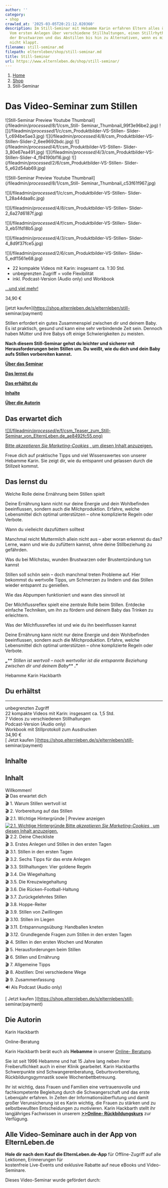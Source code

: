 ```yaml
---
author: ''
category:
- shop
crawled_at: '2025-03-05T20:21:12.020360'
description: Im Still-Seminar mit Hebamme Karin erfahren Eltern alles über das Stillen.
  Vom ersten Anlegen über verschiedene Stillhaltungen, einen Stillrhythmus, die Pflege
  der Brustwarzen und das Abstillen bis hin zu Alternativen, wenn es mit dem Stillen
  nicht klappt.
filename: still-seminar.md
filepath: elternleben/shop/still-seminar.md
title: Still-Seminar
url: https://www.elternleben.de/shop/still-seminar/
---
```


  1. [ Home ](/)
  2. [ Shop ](/shop)
  3. Still-Seminar

#  Das Video-Seminar zum Stillen

![Still-Seminar Preview Youtube
Thumbnail](/fileadmin/_processed_/8/1/csm_Still-
Seminar_Thumbnail_99f3e96be2.jpg)
![](/fileadmin/_processed_/1/c/csm_Produktbilder-VS-Stillen-
Slider-1_c694be5ae3.jpg) ![](/fileadmin/_processed_/4/8/csm_Produktbilder-VS-
Stillen-Slider-2_6ee9692bdc.jpg)
![](/fileadmin/_processed_/4/f/csm_Produktbilder-VS-Stillen-
Slider-3_80e67ea491.jpg) ![](/fileadmin/_processed_/4/3/csm_Produktbilder-VS-
Stillen-Slider-4_f94190bf16.jpg)
![](/fileadmin/_processed_/2/6/csm_Produktbilder-VS-Stillen-
Slider-5_e62d54ab69.jpg)

![Still-Seminar Preview Youtube
Thumbnail](/fileadmin/_processed_/8/1/csm_Still-
Seminar_Thumbnail_c53f61f967.jpg)

![](/fileadmin/_processed_/1/c/csm_Produktbilder-VS-Stillen-
Slider-1_28a44daa8c.jpg)

![](/fileadmin/_processed_/4/8/csm_Produktbilder-VS-Stillen-
Slider-2_6a27d6187f.jpg)

![](/fileadmin/_processed_/4/f/csm_Produktbilder-VS-Stillen-
Slider-3_eb51fd18b5.jpg)

![](/fileadmin/_processed_/4/3/csm_Produktbilder-VS-Stillen-
Slider-4_8d9f37fce5.jpg)

![](/fileadmin/_processed_/2/6/csm_Produktbilder-VS-Stillen-
Slider-5_edf1561e68.jpg)

  * 22 kompakte Videos mit Karin: insgesamt ca. 1:30 Std.
  * unbegrenzten Zugriff = volle Flexibilität
  * inkl. Podcast-Version (Audio only) und Workbook

[...und viel mehr!](https://www.elternleben.de/shop/still-seminar/#c10762)

34,90 €

[jetzt kaufen](https://shop.elternleben.de/s/elternleben/still-
seminar/payment)

Stillen erfordert ein gutes Zusammenspiel zwischen dir und deinem Baby. Es ist
praktisch, gesund und kann eine sehr verbindende Zeit sein. Dennoch haben
Mütter und ihre Babys oft einige Schwierigkeiten zu meisten.

**Nach diesem Still-Seminar gehst du leichter und sicherer mit
Herausforderungen beim Stillen um. Du weißt, wie du dich und dein Baby aufs
Stillen vorbereiten kannst.**

**[Über das Seminar](https://www.elternleben.de/shop/still-seminar/#c10792)**

**[Das lernst du](https://www.elternleben.de/shop/still-seminar/#c14296)**

**[Das erhältst du](https://www.elternleben.de/shop/still-seminar/#c10762)**

**[Inhalte](https://www.elternleben.de/shop/still-seminar/#c10766)**

**[Über die Autorin](https://www.elternleben.de/shop/still-seminar/#c9306)**

##  Das erwartet dich

[ ![](/fileadmin/_processed_/e/f/csm_Teaser_zum_Still-
Seminar_von_ElternLeben.de_ae8492fc55.png) ](javascript:Cookiebot.renew\(\))

[Bitte _akzeptieren Sie Marketing-Cookies_ , um diesen Inhalt
anzuzeigen.](javascript:Cookiebot.renew\(\))

Freue dich auf praktische Tipps und viel Wissenswertes von unserer Hebamme
Karin. Sie zeigt dir, wie du entspannt und gelassen durch die Stillzeit
kommst.

##  Das lernst du

Welche Rolle deine Ernährung beim Stillen spielt

Deine Ernährung kann nicht nur deine Energie und dein Wohlbefinden
beeinflussen, sondern auch die Milchproduktion. Erfahre, welche Lebensmittel
dich optimal unterstützen – ohne komplizierte Regeln oder Verbote.

Wann du vielleicht dazufüttern solltest

Manchmal reicht Muttermilch allein nicht aus – aber woran erkennst du das?
Lerne, wann und wie du zufüttern kannst, ohne deine Stillbeziehung zu
gefährden.

Was du bei Milchstau, wunden Brustwarzen oder Brustentzündung tun kannst

Stillen soll schön sein – doch manchmal treten Probleme auf. Hier bekommst du
wertvolle Tipps, um Schmerzen zu lindern und das Stillen wieder entspannt zu
genießen.

Wie das Abpumpen funktioniert und wann dies sinnvoll ist

Der Milchflussreflex spielt eine zentrale Rolle beim Stillen. Entdecke
einfache Techniken, um ihn zu fördern und deinem Baby das Trinken zu
erleichtern.

Was der Milchflussreflex ist und wie du ihn beeinflussen kannst

Deine Ernährung kann nicht nur deine Energie und dein Wohlbefinden
beeinflussen, sondern auch die Milchproduktion. Erfahre, welche Lebensmittel
dich optimal unterstützen – ohne komplizierte Regeln oder Verbote.

_**„**_** _Stillen ist wertvoll – noch wertvoller ist die entspannte Beziehung
zwischen dir und deinem Baby_** _**."**_

Hebamme Karin Hackbarth

## Du erhältst  
  
---  
 unbegrenzten Zugriff  
 22 kompakte Videos mit Karin:
insgesamt ca. 1,5 Std.  
 7 Videos zu verschiedenen
Stillhaltungen  
 Podcast-Version (Audio only)  
 Workbook mit Stillprotokoll zum
Ausdrucken  
34,90 €  
[ Jetzt kaufen ](https://shop.elternleben.de/s/elternleben/still-
seminar/payment)  
  
##  Inhalte

Inhalt  
---  
Willkommen!  
🎬 Das erwartet dich  
🎬 1\. Warum Stillen wertvoll ist  
🎬 2\. Vorbereitung auf das Stillen  
🎬 2.1. Wichtige Hintergründe  |  Preview anzeigen  
[ ![2.1. Wichtige
Hintergründe](https://img.youtube.com/vi/EjIU8Ffq1Kk/maxresdefault.jpg)
](javascript:Cookiebot.renew\(\)) [Bitte _akzeptieren Sie Marketing-Cookies_ ,
um diesen Inhalt anzuzeigen.](javascript:Cookiebot.renew\(\))  
🎬 2.2. Deine Checkliste  
🎬 3\. Erstes Anlegen und Stillen in den ersten Tagen  
🎬 3.1. Stillen in den ersten Tagen  
🎬 3.2. Sechs Tipps für das erste Anlegen  
🎬 3.3. Stillhaltungen: Vier goldene Regeln  
🎬 3.4. Die Wiegehaltung  
🎬 3.5. Die Kreuzwiegehaltung  
🎬 3.6. Die Rücken-Football-Haltung  
🎬 3.7. Zurückgelehntes Stillen  
🎬 3.8. Hoppe-Reiter  
🎬 3.9. Stillen von Zwillingen  
🎬 3.10. Stillen im Liegen  
🎬 3.11. Entspannungsübung: Handballen kneten  
🎬 3.12. Grundlegende Fragen zum Stillen in den ersten Tagen  
🎬 4\. Stillen in den ersten Wochen und Monaten  
🎬 5\. Herausforderungen beim Stillen  
🎬 6\. Stillen und Ernährung  
🎬 7\. Allgemeine Tipps  
🎬 8\. Abstillen: Drei verschiedene Wege  
🎬 9\. Zusammenfassung  
🔊 Als Podcast (Audio only)  
  
[ Jetzt kaufen ](https://shop.elternleben.de/s/elternleben/still-
seminar/payment)

##  Die Autorin



Karin Hackbarth

Online-Beratung

Karin Hackbarth berät euch als **Hebamme** in unserer [Online-
Beratung](https://www.elternleben.de/ueber-stell-uns-deine-frage/).

Sie ist seit 1996 Hebamme und hat 15 Jahre lang neben ihrer Freiberuflichkeit
auch in einer Klinik gearbeitet. Karin Hackbarths Schwerpunkte sind
Schwangerenberatung, Geburtsvorbereitung, Rückbildungsgymnastik sowie
Wochenbettbetreuung.  
  
Ihr ist wichtig, dass Frauen und Familien eine vertrauensvolle und
fachkompetente Begleitung durch die Schwangerschaft und das erste Lebensjahr
erfahren. In Zeiten der Informationsüberflutung und damit großer
Verunsicherung ist es Karin wichtig, die Frauen zu stärken und zu
selbstbewußten Entscheidungen zu motivieren. Karin Hackbarth stellt ihr
langjähriges Fachwissen in unserem [
](https://www.elternleben.de/shop/rueckbildungskurs-online/ "Opens external
link in new window")**[>>Online-
Rückbildungskurs](https://www.elternleben.de/shop/rueckbildungskurs-online/
"Opens external link in new window")** zur Verfügung.

##  Alle Video-Seminare auch in der App von ElternLeben.de

**Hole dir nach dem Kauf die ElternLeben.de-App** für Offline-Zugriff auf alle
Lektionen, Erinnerungen für  
kostenfreie Live-Events und exklusive Rabatte auf neue eBooks und Video-
Seminare.

[ 
](https://play.google.com/store/apps/details?id=com.elternleben.app)

[ 
](https://apps.apple.com/app/id1611753266)

Dieses Video-Seminar wurde gefördert durch:



